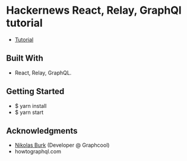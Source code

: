 # Hackernews React, Relay, GraphQl tutorial
- [Tutorial](https://www.howtographql.com/react-relay/1-getting-started/)

## Built With 
- React, Relay, GraphQL.

## Getting Started
- $ yarn install
- $ yarn start

## Acknowledgments
- [Nikolas Burk](https://github.com/nikolasburk) (Developer @ Graphcool)
- howtographql.com
